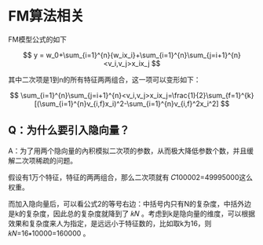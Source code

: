 # FM算法相关


FM模型公式的如下

$$
y = w_0+\sum_{i=1}^{n}{w_ix_i}+\sum_{i=1}^{n}\sum_{j=i+1}^{n}<v_i,v_j>x_ix_j
$$

其中二次项是1到n的所有特征两两组合，这一项可以变形如下：

$$
\sum_{i=1}^{n}\sum_{j=i+1}^{n}<v_i,v_j>x_ix_j=\frac{1}{2}\sum_{f=1}^{k}[(\sum_{i=1}^{n}v_{i,f}x_i)^2-\sum_{i=1}^{n}v_{i,f}^2x_i^2]
$$

## **Q：为什么要引入隐向量？**

A：为了用两个隐向量的內积模拟二次项的参数，从而极大降低参数个数，并且缓解二次项稀疏的问题。

假设有1万个特征，特征的两两组合，那么二次项就有 𝐶100002=49995000这么权重。

而加入隐向量后，可以看公式2的等号右边：中括号内只有N的复杂度，中括外边是k的复杂度，因此总的复杂度就降到了 𝑘𝑁 。考虑到k是隐向量的维度，可以根据效果和复杂度来人为指定，是远远小于特征数的，比如取k为16，则 𝑘𝑁=16∗10000=160000 。

